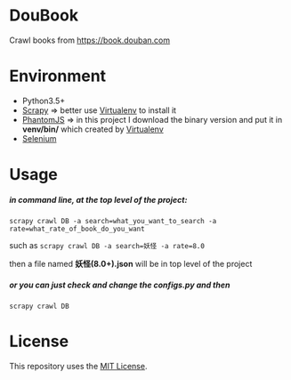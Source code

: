 # DouBook
Crawl books from https://book.douban.com

# Environment
- Python3.5+
- [Scrapy](https://scrapy.org/) => better use [Virtualenv](https://virtualenv.pypa.io/en/stable/) to install it
- [PhantomJS](http://phantomjs.org/) => in this project I download the binary version and put it in
**venv/bin/** which created by [Virtualenv](https://virtualenv.pypa.io/en/stable/)
- [Selenium](http://www.seleniumhq.org/)

# Usage

##### in command line, at the top level of the project:
```scrapy crawl DB -a search=what_you_want_to_search -a rate=what_rate_of_book_do_you_want```

such as
```scrapy crawl DB -a search=妖怪 -a rate=8.0```

then a file named **妖怪(8.0+).json** will be in top level of the project

##### or you can just check and change the **configs.py** and then
```scrapy crawl DB```

# License
This repository uses the [MIT License](/LICENSE).
